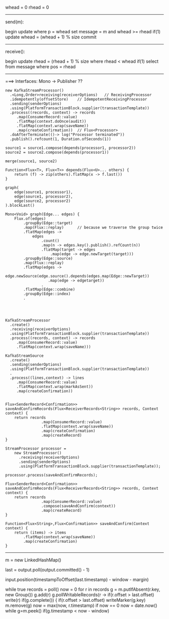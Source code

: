 whead = 0
rhead = 0

----

send(m):

begin
    update where p = whead set message = m and whead >= rhead
    if(1)
        update whead = (whead + 1) % size
commit

----

receive():

begin
    update rhead = (rhead + 1) % size where rhead < whead
    if(1)
        select from message where pos = rhead

----

===> Interfaces: Mono -> Publisher ??

```
new KafkaStreamProcessor()
  .<Long,Order>receiving(receiverOptions)   // ReceivingProcessor
  .idempotently(offsetStore)    // IdempotentReceivingProcessor
  .sending(senderOptions)
  .using(PlatformTransactionBlock.supplier(transactionTemplate))
  .process((records, context) -> records
     .map(ConsumerRecord::value)
     .flatMap(context.doOnce(audit))
     .flatMap(context.wrap(saveName))
     .map(createConfirmation))  // Flux<Processor>
  .doAfterTerminate(()-> log("Processor terminated"))
  .publish().refcount(1, Duration.ofSeconds(1))               
          
source1 = source1.compose(depends(processor1, processor2))
source2 = source2.compose(depends(processor1))

merge(source1, source2)
     
Function<Flux<T>, Flux<T>> depends(Flux<U>... others) {
    return (f) -> zip(others).flatMap(x -> f.last())
}     

graph(
    edge(source1, processor1),
    edge(source1, processor2),
    edge(source2, processor2)
).blockLast()
 
Mono<Void> graph(Edge... edges) {
    Flux.of(edges)
        .groupBy(Edge::target)
        .map(Flux::replay)      // because we traverse the group twice
        .flatMap(edges ->
            edges
                .count()
                .map(n -> edges.key().publish().refCount(n))
                .flatMap(target -> edges
                    .map(edge -> edge.newTarget(target)))
        .groupBy(Edge::source)
        .map(Flux::replay)
        .flatMap(edges ->
                   edge.newSource(edge.source().depends(edges.map(Edge::newTarget))
                   .map(edge -> edgetarget))
                .
        .flatMap(Edge::combine)
        .groupBy(Edge::index)
        .
        
        

     
KafkaStreamProcessor
  .create()
  .receiving(receiverOptions)
  .using(PlatformTransactionBlock.supplier(transactionTemplate))
  .process((records, context) -> records
     .map(ConsumerRecord::value)
     .flatMap(context.wrap(saveName)))
  
KafkaStreamSource
  .create()
  .sending(senderOptions)
  .using(PlatformTransactionBlock.supplier(transactionTemplate))
  .
  .process((lines,context) -> lines
     .map(ConsumerRecord::value)
     .flatMap(context.wrap(markAsSent))
     .map(createConfirmation))  
 
       
Flux<SenderRecord<Confirmation>> saveAndConfirmRecords(Flux<ReceiverRecords<String>> records, Context context) {
    return records
                .map(ConsumerRecord::value)
                .flatMap(context.wrap(saveName))
                .map(createConfirmation)
                .map(createRecord)
}
     
StreamProcessor processor =
    new StreamProcessor()
      .receiving(receiverOptions)
      .sending(senderOptions)
      .using(PlatformTransactionBlock.supplier(transactionTemplate));
            
processor.process(saveAndConfirmRecords);

Flux<SenderRecord<Confirmation>> saveAndConfirmRecords(Flux<ReceiverRecords<String>> records, Context context) {
    return records
                .map(ConsumerRecord::value)                                
                .compose(saveAndConfirm(context))
                .map(createRecord)
}

Function<Flux<String>,Flux<Confirmation>> saveAndConfirm(Context context) {
    return (items) -> items
        .flatMap(context.wrap(saveName))
        .map(createConfirmation)
}

```

---

m = new LinkedHashMap()

last = output.poll(output.committed() - 1)

input.position(timestampToOffset(last.timestamp) - window - margin)

while true
    records = poll()
    now = 0
    for r in records
        g = m.putIfAbsent(r.key, new Group())
        g.add(r)
        g.pollWritableRecords(r ->
            if(r.offset > last.offset)
                write(r)
        if(g.complete()) {
            if(r.offset > last.offset)
                writeMarker(g.key)
            m.remove(g)
        now = max(now, r.timestamp)
    if now == 0
        now = date.now()
    while g=m.peek()
        if(g.timestamp < now - window)
            
            
             